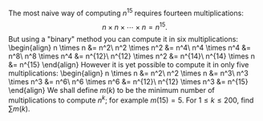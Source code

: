 The most naive way of computing $n^{15}$ requires fourteen multiplications:
$$n \times n \times \cdots \times n = n^{15}.$$
But using a "binary" method you can compute it in six multiplications:
\begin{align}
n \times n &= n^2\\
n^2 \times n^2 &= n^4\\
n^4 \times n^4 &= n^8\\
n^8 \times n^4 &= n^{12}\\
n^{12} \times n^2 &= n^{14}\\
n^{14} \times n &= n^{15}
\end{align}
However it is yet possible to compute it in only five multiplications:
\begin{align}
n \times n &= n^2\\
n^2 \times n &= n^3\\
n^3 \times n^3 &= n^6\\
n^6 \times n^6 &= n^{12}\\
n^{12} \times n^3 &= n^{15}
\end{align}
We shall define $m(k)$ to be the minimum number of multiplications to compute $n^k$; for example $m(15) = 5$.
For $1 \le k \le 200$, find $\sum m(k)$.